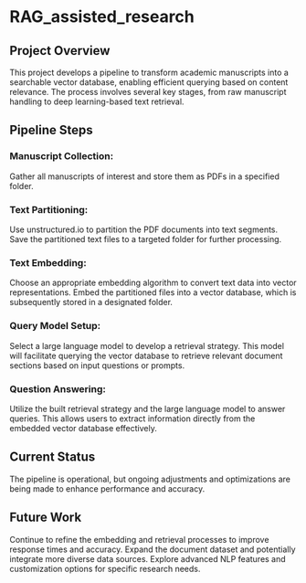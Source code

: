 # RAG_assisted_research

## Project Overview

This project develops a pipeline to transform academic manuscripts into a searchable vector database, enabling efficient querying based on content relevance. The process involves several key stages, from raw manuscript handling to deep learning-based text retrieval.

## Pipeline Steps

### Manuscript Collection:

Gather all manuscripts of interest and store them as PDFs in a specified folder.

### Text Partitioning:

Use unstructured.io to partition the PDF documents into text segments.
Save the partitioned text files to a targeted folder for further processing.

### Text Embedding:

Choose an appropriate embedding algorithm to convert text data into vector representations.
Embed the partitioned files into a vector database, which is subsequently stored in a designated folder.

### Query Model Setup:

Select a large language model to develop a retrieval strategy. This model will facilitate querying the vector database to retrieve relevant document sections based on input questions or prompts.

### Question Answering:

Utilize the built retrieval strategy and the large language model to answer queries. This allows users to extract information directly from the embedded vector database effectively.

## Current Status

The pipeline is operational, but ongoing adjustments and optimizations are being made to enhance performance and accuracy.

## Future Work

Continue to refine the embedding and retrieval processes to improve response times and accuracy.
Expand the document dataset and potentially integrate more diverse data sources.
Explore advanced NLP features and customization options for specific research needs.
